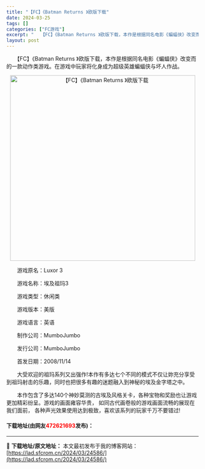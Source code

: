 ```yaml
---
title: "【FC】《Batman Returns 》欧版下载"
date: 2024-03-25
tags: []
categories: ["FC游戏"]
excerpt: "　　【FC】《Batman Returns 》欧版下载，本作是根据同名电影《蝙蝠侠》改变而的一款动作类游戏。在游戏中玩家将化身成为超级英雄蝙蝠侠与坏人作战。 　　游戏原名：Luxor 3 　　游戏名称：埃及祖玛3 　　游戏类型：休闲类 　　游戏版本：美版 　　游戏语言：英语 　　制作公司：Mumbo&hellip;"
layout: post
---
```


 <p>　　【FC】《Batman Returns 》欧版下载，本作是根据同名电影《蝙蝠侠》改变而的一款动作类游戏。在游戏中玩家将化身成为超级英雄蝙蝠侠与坏人作战。</p> <p align="center"><img align="" border="0" src="https://lad.sfcrom.cn/wp-content/uploads/2024/03/20240325_66018bbcb60e0.png" width="485" alt="【FC】《Batman Returns 》欧版下载" /></p> <p>　　游戏原名：Luxor 3</p> <p>　　游戏名称：埃及祖玛3</p> <p>　　游戏类型：休闲类</p> <p>　　游戏版本：美版</p> <p>　　游戏语言：英语</p> <p>　　制作公司：MumboJumbo</p> <p>　　发行公司：MumboJumbo</p> <p>　　首发日期：2008/11/14</p> <p>　　大受欢迎的祖玛系列又出强作!本作有多达七个不同的模式不仅让妳充分享受到祖玛射击的乐趣，同时也把很多有趣的迷题融入到神秘的埃及金字塔之中。</p> <p>　　本作包含了多达140个神妙莫测的古埃及风格关卡，各种宝物和奖励也让游戏更加精彩纷呈。游戏的画面雍容华贵， 如同古代画卷般的游戏画面流畅的展现在我们面前， 各种声光效果使用达到极致，喜欢该系列的玩家千万不要错过!</p> <p><h4>下载地址(由网友<font color="red">472621693</font>发布)：</h4></p> 

---
📖 **下载地址/原文地址：** 本文最初发布于我的博客网站：[https://lad.sfcrom.cn/2024/03/24586/](https://lad.sfcrom.cn/2024/03/24586/)
